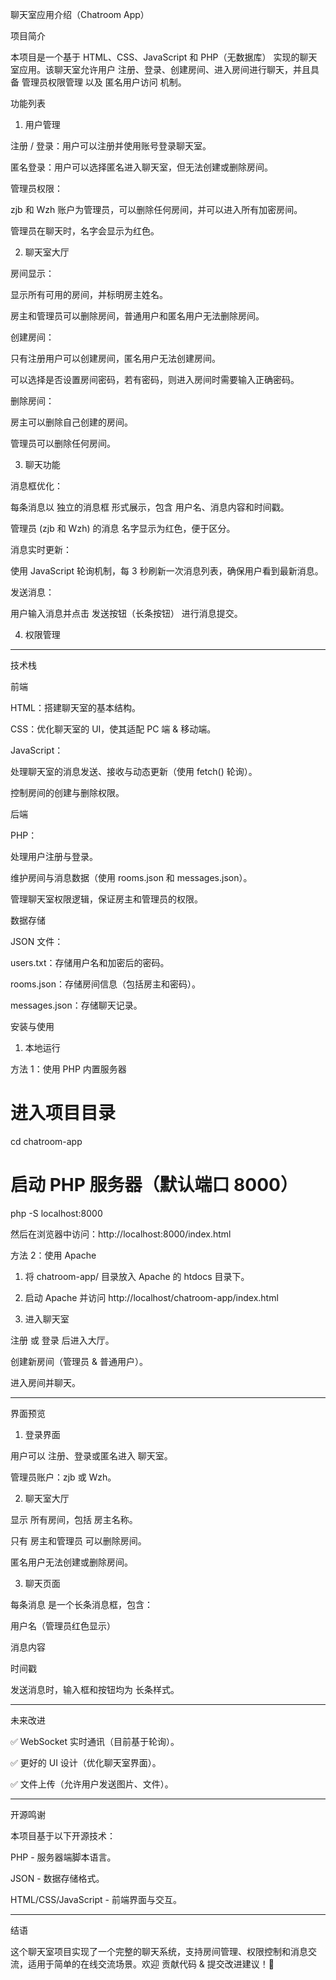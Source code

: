 聊天室应用介绍（Chatroom App）

项目简介

本项目是一个基于 HTML、CSS、JavaScript 和 PHP（无数据库） 实现的聊天室应用。该聊天室允许用户 注册、登录、创建房间、进入房间进行聊天，并且具备 管理员权限管理 以及 匿名用户访问 机制。

功能列表

1. 用户管理

注册 / 登录：用户可以注册并使用账号登录聊天室。

匿名登录：用户可以选择匿名进入聊天室，但无法创建或删除房间。

管理员权限：

zjb 和 Wzh 账户为管理员，可以删除任何房间，并可以进入所有加密房间。

管理员在聊天时，名字会显示为红色。



2. 聊天室大厅

房间显示：

显示所有可用的房间，并标明房主姓名。

房主和管理员可以删除房间，普通用户和匿名用户无法删除房间。


创建房间：

只有注册用户可以创建房间，匿名用户无法创建房间。

可以选择是否设置房间密码，若有密码，则进入房间时需要输入正确密码。


删除房间：

房主可以删除自己创建的房间。

管理员可以删除任何房间。



3. 聊天功能

消息框优化：

每条消息以 独立的消息框 形式展示，包含 用户名、消息内容和时间戳。

管理员 (zjb 和 Wzh) 的消息 名字显示为红色，便于区分。


消息实时更新：

使用 JavaScript 轮询机制，每 3 秒刷新一次消息列表，确保用户看到最新消息。


发送消息：

用户输入消息并点击 发送按钮（长条按钮） 进行消息提交。



4. 权限管理


---

技术栈

前端

HTML：搭建聊天室的基本结构。

CSS：优化聊天室的 UI，使其适配 PC 端 & 移动端。

JavaScript：

处理聊天室的消息发送、接收与动态更新（使用 fetch() 轮询）。

控制房间的创建与删除权限。



后端

PHP：

处理用户注册与登录。

维护房间与消息数据（使用 rooms.json 和 messages.json）。

管理聊天室权限逻辑，保证房主和管理员的权限。



数据存储

JSON 文件：

users.txt：存储用户名和加密后的密码。

rooms.json：存储房间信息（包括房主和密码）。

messages.json：存储聊天记录。





安装与使用

1. 本地运行

方法 1：使用 PHP 内置服务器

# 进入项目目录
cd chatroom-app

# 启动 PHP 服务器（默认端口 8000）
php -S localhost:8000

然后在浏览器中访问：http://localhost:8000/index.html

方法 2：使用 Apache

1. 将 chatroom-app/ 目录放入 Apache 的 htdocs 目录下。


2. 启动 Apache 并访问 http://localhost/chatroom-app/index.html



2. 进入聊天室

注册 或 登录 后进入大厅。

创建新房间（管理员 & 普通用户）。

进入房间并聊天。



---

界面预览

1. 登录界面

用户可以 注册、登录或匿名进入 聊天室。

管理员账户：zjb 或 Wzh。


2. 聊天室大厅

显示 所有房间，包括 房主名称。

只有 房主和管理员 可以删除房间。

匿名用户无法创建或删除房间。


3. 聊天页面

每条消息 是一个长条消息框，包含：

用户名（管理员红色显示）

消息内容

时间戳


发送消息时，输入框和按钮均为 长条样式。



---

未来改进

✅ WebSocket 实时通讯（目前基于轮询）。

✅ 更好的 UI 设计（优化聊天室界面）。

✅ 文件上传（允许用户发送图片、文件）。



---

开源鸣谢

本项目基于以下开源技术：

PHP - 服务器端脚本语言。

JSON - 数据存储格式。

HTML/CSS/JavaScript - 前端界面与交互。



---

结语

这个聊天室项目实现了一个完整的聊天系统，支持房间管理、权限控制和消息交流，适用于简单的在线交流场景。欢迎 贡献代码 & 提交改进建议！🚀

